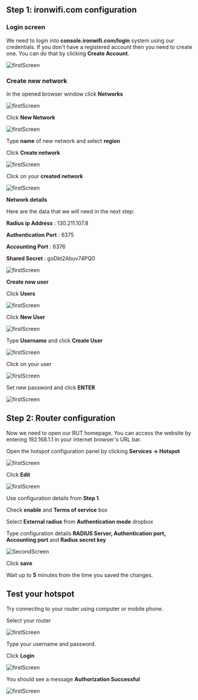 ## Step 1: ironwifi.com configuration

### Login screen

We need to login into **console.ironwifi.com/login** system using our credentials. If you don't have a registered account then you need to create one. You can do that by clicking **Create Account**. 

![firstScreen](teltonika/teltonika1.png)

### Create new network

In the opened browser window click **Networks**

![firstScreen](teltonika/teltonika2.png)

Click **New Network**

![firstScreen](teltonika/teltonika3.png)

Type **name** of new network and select **region**

Click **Create network** 

![firstScreen](teltonika/teltonika4.png)

Click on your **created network** 

![firstScreen](teltonika/teltonika5.png)

**Network details**

Here are the data that we will need in the next step:

**Radius ip Address** : 130.211.107.8

**Authentication Port** : 6375

**Accounting Port**  : 6376

**Shared Secret**  : goDkt2Abuv74PQ0 

![firstScreen](teltonika/teltonika6.png)

**Create new user**

Click **Users** 

![firstScreen](teltonika/teltonika7.png)

Click **New User** 

![firstScreen](teltonika/teltonika8.png)

Type **Username** and click **Create User**

![firstScreen](teltonika/teltonika9.png)

Click on your user 

![firstScreen](teltonika/teltonika10.png)

Set new password and click **ENTER**

![firstScreen](teltonika/teltonika11.png)

## Step 2: Router configuration

Now we need to open our RUT homepage. You can access the website by entering 192.168.1.1 in your internet browser's URL bar.

Open the hotspot configuration panel by clicking **Services → Hotspot** 

![firstScreen](teltonika/teltonika12.png)

Click **Edit**

![firstScreen](teltonika/teltonika13.png)

Use configuration details from **Step 1**.

Check **enable** and **Terms of service** box

Select **External radius** from **Authentication mode** dropbox

Type configuration details **RADIUS Server, Authentication port, Accounting port** and **Radius secret key**

![SecondScreen](teltonika/teltonika14.jpg)

Click **save**

Wait up to **5** minutes from the time you saved the changes.

## Test your hotspot

Try connecting to your router using computer or mobile phone.

Select your router

![firstScreen](teltonika/teltonika15.jpg)

Type your username and password.

Click **Login** 

![firstScreen](teltonika/teltonika16.jpg)

You should see a message **Authorization Successful**

![firstScreen](teltonika/teltonika17.jpg)

